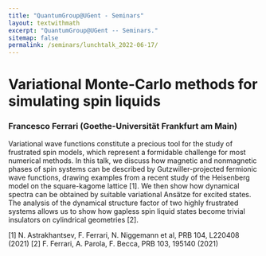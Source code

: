 ```yaml
---
title: "QuantumGroup@UGent - Seminars"
layout: textwithmath
excerpt: "QuantumGroup@UGent -- Seminars."
sitemap: false
permalink: /seminars/lunchtalk_2022-06-17/
---
```


# Variational Monte-Carlo methods for simulating spin liquids
### Francesco Ferrari (Goethe-Universität Frankfurt am Main)
Variational wave functions constitute a precious tool for the study of frustrated spin models, which represent a formidable challenge for most numerical methods. In this talk, we discuss how magnetic and nonmagnetic phases of spin systems can be described by Gutzwiller-projected fermionic wave functions, drawing examples from a recent study of the Heisenberg model on the square-kagome lattice [1]. We then show how dynamical spectra can be obtained by suitable variational Ansätze for excited states. The analysis of the dynamical structure factor of two highly frustrated systems allows us to show how gapless spin liquid states become trivial insulators on cylindrical geometries [2].

[1] N. Astrakhantsev, F. Ferrari, N. Niggemann et al, PRB 104, L220408 
(2021)
[2] F. Ferrari, A. Parola, F. Becca, PRB 103, 195140 (2021)
